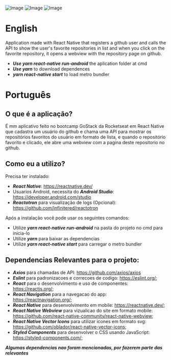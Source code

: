 ![Image](https://i.imgur.com/K0EF5IW.png)
![Image](https://i.imgur.com/b5EanHm.png)
![Image](https://i.imgur.com/qHOLBHP.png)

# English
Application made with React Native that registers a github user and calls the API to show the user's favorite repositories in list and when you click on the favorite repository, it opens a webview with the repository page on github.

- ***Use yarn react-native run-android*** the aplication folder at cmd 
- ***Use yarn*** to download dependences 
- ***yarn react-native start*** to load metro bundler

# Português

## O que é a aplicação? 

É mm aplicativo feito no bootcamp GoStack da Rocketseat em React Native que cadastra um usuário do github e chama uma API para mostrar os repositórios favoritos do usuário em formato de lista, e quando o repositório favorito e clicado, ele abre uma webview com a pagina deste repositorio no github.

## Como eu a utilizo?

Precisa ter instalado: 
- ***React Native***: https://reactnative.dev/
- Usuarios Android, necessita do ***Android Studio***: https://developer.android.com/studio
- ***Reactotron*** para visualização de logs (Opcional): https://github.com/infinitered/reactotron


Após a instalação você pode usar os seguintes comandos:

- Utilize ***yarn react-native run-android*** na pasta do projeto no cmd para inicia-lo
- Utilize ***yarn*** para baixar as dependencias
- Utilize ***yarn react-native start*** para carregar o metro bundler

## Dependencias Relevantes para o projeto:
- ***Axios*** para chamadas de API: https://github.com/axios/axios
- ***Eslint*** para padronizacoes e correcoes de codigo: https://eslint.org/;
- ***React*** para o desenvolvimento e uso de componentes: https://reactjs.org/;
- ***React Navigation*** para a navegacao do app: https://reactnavigation.org/;
- ***React Native*** para desenvolvimento em mobile: https://reactnative.dev/;
- ***React Native Webview*** para vizualicao do site em formato mobile: https://github.com/react-native-community/react-native-webview;
- ***React Native Vector Icons*** para utilizar icones em formato svg: https://github.com/oblador/react-native-vector-icons;
- ***Styled Components*** para desenvolver o CSS usando JavaScript: https://styled-components.com/;

***Algumas dependencias nao foram mencionadas, por fazerem parte das relevantes***

